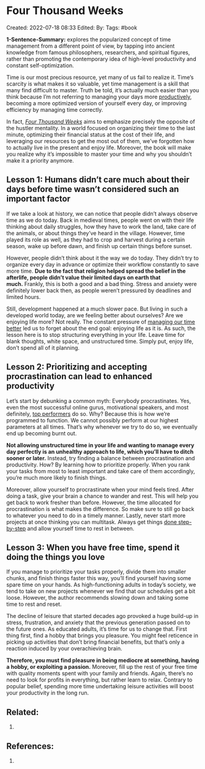 # Four Thousand Weeks
Created: 2022-07-18 08:33
Edited: 
By: 
Tags: #book 

**1-Sentence-Summary:** explores the popularized concept of time management from a different point of view, by tapping into ancient knowledge from famous philosophers, researchers, and spiritual figures, rather than promoting the contemporary idea of high-level productivity and constant self-optimization.

Time is our most precious resource, yet many of us fail to realize it. Time’s scarcity is what makes it so valuable, yet time management is a skill that many find difficult to master. Truth be told, it’s actually much easier than you think because I’m not referring to managing your days more [productively](https://fourminutebooks.com/the-joy-of-missing-out-summary/), becoming a more optimized version of yourself every day, or improving efficiency by managing time correctly. 

In fact, [_Four Thousand Weeks_](https://www.goodreads.com/en/book/show/54785515-four-thousand-weeks) aims to emphasize precisely the opposite of the hustler mentality. In a world focused on organizing their time to the last minute, optimizing their financial status at the cost of their life, and leveraging our resources to get the most out of them, we’ve forgotten how to actually live in the present and enjoy life. Moreover, the book will make you realize why it’s impossible to master your time and why you shouldn’t make it a priority anymore. 

## Lesson 1: **Humans didn’t care much about their days before time wasn’t considered such an important factor**

If we take a look at history, we can notice that people didn’t always observe time as we do today. Back in medieval times, people went on with their life thinking about daily struggles, how they have to work the land, take care of the animals, or about things they’ve heard in the village. However, time played its role as well, as they had to crop and harvest during a certain season, wake up before dawn, and finish up certain things before sunset.

However, people didn’t think about it the way we do today. They didn’t try to organize every day in advance or optimize their workflow constantly to save more time. **Due to the fact that religion helped spread the belief in the afterlife, people didn’t value their limited days on earth that much.** Frankly, this is both a good and a bad thing. Stress and anxiety were definitely lower back then, as people weren’t pressured by deadlines and limited hours.

Still, development happened at a much slower pace. But living in such a developed world today, are we feeling better about ourselves? Are we enjoying life more? Not really. The constant pressure of [managing our time better](https://fourminutebooks.com/do-what-matters-most-summary/) led us to forget about the end goal: enjoying life as it is. As such, the lesson here is to stop structuring everything in your life. Leave time for blank thoughts, white space, and unstructured time. Simply put, enjoy life, don’t spend all of it planning.

## Lesson 2: **Prioritizing and accepting procrastination can lead to enhanced productivity**

Let’s start by debunking a common myth: Everybody procrastinates. Yes, even the most successful online gurus, motivational speakers, and most definitely, [top performers](https://fourminutebooks.com/in-search-of-excellence-summary/) do so. Why? Because this is how we’re programmed to function. We cannot possibly perform at our highest parameters at all times. That’s why whenever we try to do so, we eventually end up becoming burnt out. 

**Not allowing unstructured time in your life and wanting to manage every day perfectly is an unhealthy approach to life, which you’ll have to ditch sooner or later.** Instead, try finding a balance between procrastination and productivity. How? By learning how to prioritize properly. When you rank your tasks from most to least important and take care of them accordingly, you’re much more likely to finish things.  

Moreover, allow yourself to procrastinate when your mind feels tired. After doing a task, give your brain a chance to wander and rest. This will help you get back to work fresher than before. However, the time allocated for procrastination is what makes the difference. So make sure to still go back to whatever you need to do in a timely manner. Lastly, never start more projects at once thinking you can multitask. Always get things [done step-by-step](https://fourminutebooks.com/work-less-finish-more-summary/) and allow yourself time to rest in between.

## Lesson 3: **When you have free time, spend it doing the things you love**

If you manage to prioritize your tasks properly, divide them into smaller chunks, and finish things faster this way, you’ll find yourself having some spare time on your hands. As high-functioning adults in today’s society, we tend to take on new projects whenever we find that our schedules get a bit loose. However, the author recommends slowing down and taking some time to rest and reset. 

The decline of leisure that started decades ago provoked a huge build-up in stress, frustration, and anxiety that the previous generation passed on to the future ones. As educated adults, it’s time for us to change that. First thing first, find a hobby that brings you pleasure. You might feel reticence in picking up activities that don’t bring financial benefits, but that’s only a reaction induced by your overachieving brain. 

**Therefore, you must find pleasure in being mediocre at something, having a hobby, or exploiting a passion.** Moreover, fill up the rest of your free time with quality moments spent with your family and friends. Again, there’s no need to look for profits in everything, but rather learn to relax. Contrary to popular belief, spending more time undertaking leisure activities will boost your productivity in the long run.


## Related:
1. 

## References:
1. 